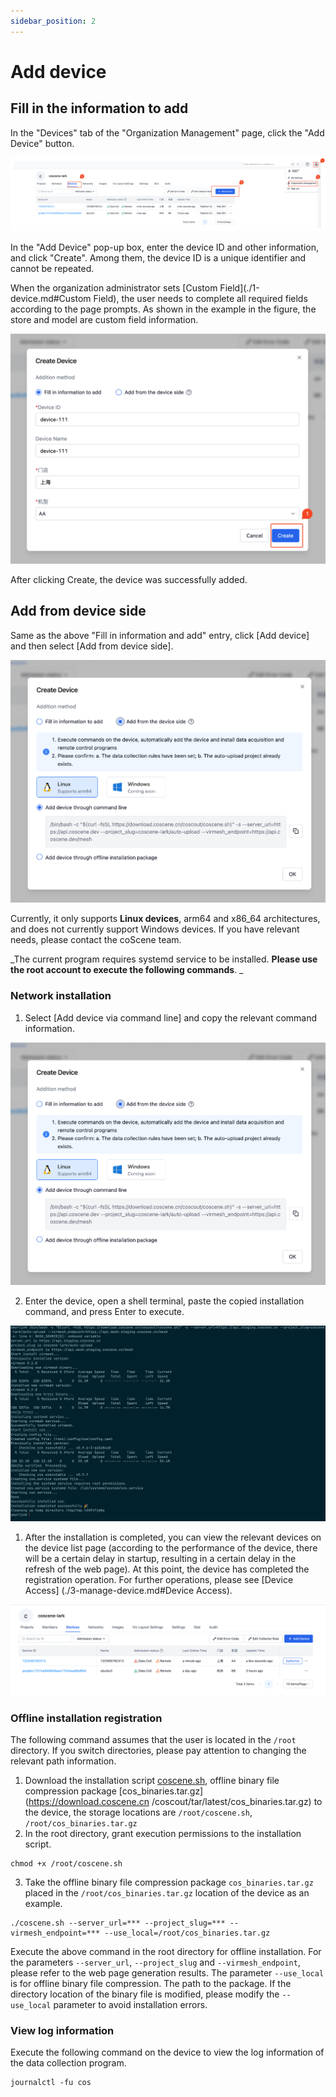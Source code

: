 ```yaml
---
sidebar_position: 2
---
```


# Add device

## Fill in the information to add

In the "Devices" tab of the "Organization Management" page, click the "Add Device" button.

![device add from web](../img/device-add-from-web.png)

In the "Add Device" pop-up box, enter the device ID and other information, and click "Create". Among them, the device ID is a unique identifier and cannot be repeated.

When the organization administrator sets [Custom Field](./1-device.md#Custom Field), the user needs to complete all required fields according to the page prompts. As shown in the example in the figure, the store and model are custom field information.

![device add from web](../img/device-add-from-web-2.png)

After clicking Create, the device was successfully added.

## Add from device side

Same as the above "Fill in information and add" entry, click [Add device] and then select [Add from device side].

![device add from device](../img/device-add-from-device.png)

Currently, it only supports **Linux devices**, arm64 and x86_64 architectures, and does not currently support Windows devices. If you have relevant needs, please contact the coScene team.

_The current program requires systemd service to be installed. **Please use the root account to execute the following commands**. _

### Network installation

1. Select [Add device via command line] and copy the relevant command information.

![device add from device](../img/device-add-from-device.png)

2. Enter the device, open a shell terminal, paste the copied installation command, and press Enter to execute.

![device install online](../img/device-install-online.png)

1. After the installation is completed, you can view the relevant devices on the device list page (according to the performance of the device, there will be a certain delay in startup, resulting in a certain delay in the refresh of the web page). At this point, the device has completed the registration operation. For further operations, please see [Device Access] (./3-manage-device.md#Device Access).

![device-list-2](../img/device-list-2.png)

### Offline installation registration

The following command assumes that the user is located in the `/root` directory. If you switch directories, please pay attention to changing the relevant path information.

1. Download the installation script [coscene.sh](https://download.coscene.cn/coscout/coscene.sh), offline binary file compression package [cos_binaries.tar.gz](https://download.coscene.cn /coscout/tar/latest/cos_binaries.tar.gz) to the device, the storage locations are `/root/coscene.sh`, `/root/cos_binaries.tar.gz`
2. In the root directory, grant execution permissions to the installation script.

```shell
chmod +x /root/coscene.sh
```

3. Take the offline binary file compression package `cos_binaries.tar.gz` placed in the `/root/cos_binaries.tar.gz` location of the device as an example.

```shell
./coscene.sh --server_url=*** --project_slug=*** --virmesh_endpoint=*** --use_local=/root/cos_binaries.tar.gz
```

Execute the above command in the root directory for offline installation. For the parameters `--server_url`, `--project_slug` and `--virmesh_endpoint`, please refer to the web page generation results. The parameter `--use_local` is for offline binary file compression. The path to the package. If the directory location of the binary file is modified, please modify the `--use_local` parameter to avoid installation errors.

### View log information

Execute the following command on the device to view the log information of the data collection program.

```shell
journalctl -fu cos
```
